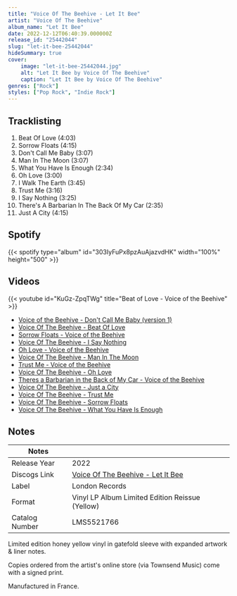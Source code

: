 ```yaml
---
title: "Voice Of The Beehive - Let It Bee"
artist: "Voice Of The Beehive"
album_name: "Let It Bee"
date: 2022-12-12T06:40:39.000000Z
release_id: "25442044"
slug: "let-it-bee-25442044"
hideSummary: true
cover:
    image: "let-it-bee-25442044.jpg"
    alt: "Let It Bee by Voice Of The Beehive"
    caption: "Let It Bee by Voice Of The Beehive"
genres: ["Rock"]
styles: ["Pop Rock", "Indie Rock"]
---
```


## Tracklisting
1. Beat Of Love (4:03)
2. Sorrow Floats (4:15)
3. Don't Call Me Baby (3:07)
4. Man In The Moon (3:07)
5. What You Have Is Enough (2:34)
6. Oh Love (3:00)
7. I Walk The Earth (3:45)
8. Trust Me (3:16)
9. I Say Nothing (3:25)
10. There's A Barbarian In The Back Of My Car (2:35)
11. Just A City (4:15)


## Spotify
{{< spotify type="album" id="303IyFuPx8pzAuAjazvdHK" width="100%" height="500" >}}



## Videos
{{< youtube id="KuGz-ZpqTWg" title="Beat of Love - Voice of the Beehive" >}}
- [Voice of the Beehive - Don't Call Me Baby (version 1)](https://www.youtube.com/watch?v=quD5B-la-ug)
- [Voice Of The Beehive - Beat Of Love](https://www.youtube.com/watch?v=HK6IBM3BWlU)
- [Sorrow Floats - Voice of the Beehive](https://www.youtube.com/watch?v=6gG5AdGWnVU)
- [Voice Of The Beehive - I Say Nothing](https://www.youtube.com/watch?v=Vw8SpzqaI0I)
- [Oh Love - Voice of the Beehive](https://www.youtube.com/watch?v=UEkn5nRs1l4)
- [Voice Of The Beehive - Man In The Moon](https://www.youtube.com/watch?v=tktgY5gIQZE)
- [Trust Me - Voice of the Beehive](https://www.youtube.com/watch?v=lIbsSyGNtn8)
- [Voice Of The Beehive - Oh Love](https://www.youtube.com/watch?v=9pHt7MAMyfs)
- [Theres a Barbarian in the Back of My Car - Voice of the Beehive](https://www.youtube.com/watch?v=5ppXJwH0jIs)
- [Voice Of The Beehive - Just a City](https://www.youtube.com/watch?v=5zliMFMcT2o)
- [Voice Of The Beehive - Trust Me](https://www.youtube.com/watch?v=zQxGU_oHofU)
- [Voice Of The Beehive - Sorrow Floats](https://www.youtube.com/watch?v=H3nWNxFoz-w)
- [Voice Of The Beehive - What You Have Is Enough](https://www.youtube.com/watch?v=Kd7ae8oqkd4)

## Notes
| Notes          |             |
| ---------------| ----------- |
| Release Year   | 2022 |
| Discogs Link   | [Voice Of The Beehive - Let It Bee](https://www.discogs.com/release/25442044-Voice-Of-The-Beehive-Let-It-Bee) |
| Label          | London Records |
| Format         | Vinyl LP Album Limited Edition Reissue (Yellow) |
| Catalog Number | LMS5521766 |

Limited edition honey yellow vinyl in gatefold sleeve with expanded artwork & liner notes.

Copies ordered from the artist's online store (via Townsend Music) come with a signed print.

Manufactured in France.
